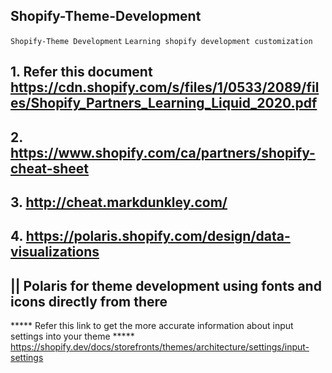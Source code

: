 ## Shopify-Theme-Development
```Shopify-Theme Development```
``` Learning shopify development customization ```
## 1. Refer this document https://cdn.shopify.com/s/files/1/0533/2089/files/Shopify_Partners_Learning_Liquid_2020.pdf
## 2. https://www.shopify.com/ca/partners/shopify-cheat-sheet
## 3. http://cheat.markdunkley.com/
## 4. https://polaris.shopify.com/design/data-visualizations
## || Polaris for theme development using fonts and icons directly from there



 ***** Refer this link to get the more accurate information about input settings into your theme *****
https://shopify.dev/docs/storefronts/themes/architecture/settings/input-settings

